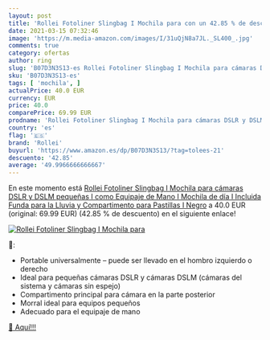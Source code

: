 ```yaml
---
layout: post
title: 'Rollei Fotoliner Slingbag I Mochila para con un 42.85 % de descuento'
date: 2021-03-15 07:32:46
image: 'https://m.media-amazon.com/images/I/31uQjN8a7JL._SL400_.jpg'
comments: true
category: ofertas
author: ring
slug: 'B07D3N3S13-es Rollei Fotoliner Slingbag I Mochila para cámaras DSLR y...'
sku: 'B07D3N3S13-es'
tags: [ 'mochila', ]
actualPrice: 40.0 EUR
currency: EUR
price: 40.0
comparePrice: 69.99 EUR
prodname: 'Rollei Fotoliner Slingbag I Mochila para cámaras DSLR y DSLM pequeñas I como Equipaje de Mano I Mochila de día I Incluida Funda para la Lluvia y Compartimento para Pastillas I Negro'
country: 'es'
flag: '🇪🇸'
brand: 'Rollei'
buyurl: 'https://www.amazon.es/dp/B07D3N3S13/?tag=tolees-21'
descuento: '42.85'
average: '49.9966666666667'
---
```


En este momento está [Rollei Fotoliner Slingbag I Mochila para cámaras DSLR y DSLM pequeñas I como Equipaje de Mano I Mochila de día I Incluida Funda para la Lluvia y Compartimento para Pastillas I Negro](https://www.amazon.es/dp/B07D3N3S13/?tag=tolees-21) a 40.0 EUR (original: 69.99 EUR) (42.85 %  de descuento) en el siguiente enlace!

[![Rollei Fotoliner Slingbag I Mochila para](https://m.media-amazon.com/images/I/31uQjN8a7JL._SL400_.jpg)](https://www.amazon.es/dp/B07D3N3S13/?tag=tolees-21)

🔎:

- Portable universalmente – puede ser llevado en el hombro izquierdo o derecho
- Ideal para pequeñas cámaras DSLR y cámaras DSLM (cámaras del sistema y cámaras sin espejo)
- Compartimento principal para cámara en la parte posterior
- Morral ideal para equipos pequeños
- Adecuado para el equipaje de mano

[🛒 Aquí!!!](https://www.amazon.es/dp/B07D3N3S13/?tag=tolees-21)
